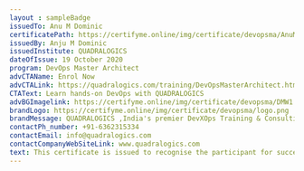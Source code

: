 ```yaml
--- 
layout : sampleBadge 
issuedTo: Anu M Dominic
certificatePath: https://certifyme.online/img/certificate/devopsma/AnuMDominicBadge.jpg
issuedBy: Anju M Dominic
issuedInstitute: QUADRALOGICS
dateOfIssue: 19 October 2020
program: DevOps Master Architect
advCTAName: Enrol Now
advCTALink: https://quadralogics.com/training/DevOpsMasterArchitect.html
CTAText: Learn hands-on DevOps with QUADRALOGICS
advBGImagelink: https://certifyme.online/img/certificate/devopsma/DMW1.png
brandLogo: https://certifyme.online/img/certificate/devopsma/logo.png
brandMessage: QUADRALOGICS ,India's premier DevXOps Training & Consulting Firm. We enable you with the technical know how to adopt DevOps in it's true essence that too in a hands-on way. 
contactPh_number: +91-6362315334
contactEmail: info@quadralogics.com
contactCompanyWebSiteLink: www.quadralogics.com
text: This certificate is issued to recognise the participant for successfully completing all the requirements for the DevOps Master Architect Workshop, a comprehensive programme spanning 72 hrs/ 3 months. 
--- 
```

